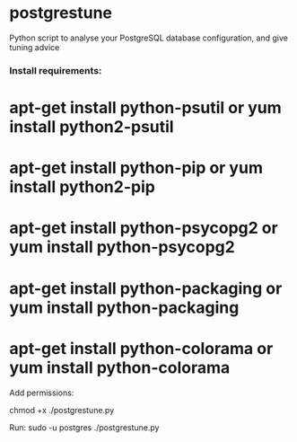 # postgrestune
Python script to analyse your PostgreSQL database configuration, and give tuning advice

### Install requirements: ###
# apt-get install python-psutil or yum install python2-psutil
# apt-get install python-pip or yum install python2-pip
# apt-get install python-psycopg2 or yum install python-psycopg2
# apt-get install python-packaging or yum install python-packaging
# apt-get install python-colorama or yum install python-colorama

Add permissions:

chmod +x ./postgrestune.py

Run:
sudo -u postgres ./postgrestune.py
